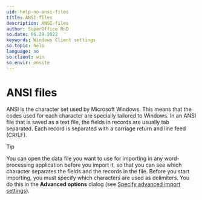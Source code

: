 ```yaml
---
uid: help-no-ansi-files
title: ANSI-files
description: ANSI-files
author: SuperOffice RnD
so.date: 06.29.2022
keywords: Windows Client settings
so.topic: help
language: no
so.client: win
so.envir: onsite
---
```


# ANSI files

ANSI is the character set used by Microsoft Windows. This means that the codes used for each character are specially tailored to Windows. In an ANSI file that is saved as a text file, the fields in records are usually tab separated. Each record is separated with a carriage return and line feed (CR/LF).

> [!TIP]
> You can open the data file you want to use for importing in any word-processing application before you import it, so that you can see which character separates the fields and the records in the file. Before you start importing, you must specify which characters are used as delimiters. You do this in the **Advanced options** dialog (see [Specify advanced import settings][1]).

<!-- Referenced links -->
[1]: specifying-advanced-import-settings.md

<!-- Referenced images -->

